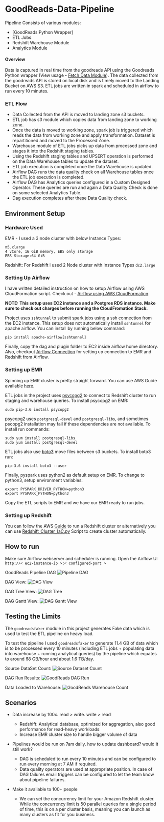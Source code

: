 # GoodReads-Data-Pipeline


Pipeline Consists of various modules:

 - [GoodReads Python Wrapper]
 - ETL Jobs
 - Redshift Warehouse Module
 - Analytics Module 

#### Overview
Data is captured in real time from the goodreads API using the Goodreads Python wrapper (View usage - [Fetch Data Module](https://github.com/san089/goodreads/blob/master/example/fetchdata.py)). The data collected from the goodreads API is stored on local disk and is timely moved to the Landing Bucket on AWS S3. ETL jobs are written in spark and scheduled in airflow to run every 10 minutes.  

### ETL Flow

 - Data Collected from the API is moved to landing zone s3 buckets.
 - ETL job has s3 module which copies data from landing zone to working zone.
 - Once the data is moved to working zone, spark job is triggered which reads the data from working zone and apply transformation. Dataset is repartitioned and moved to the Processed Zone.
 - Warehouse module of ETL jobs picks up data from processed zone and stages it into the Redshift staging tables.
 - Using the Redshift staging tables and UPSERT operation is performed on the Data Warehouse tables to update the dataset.
 - ETL job execution is completed once the Data Warehouse is updated. 
 - Airflow DAG runs the data quality check on all Warehouse tables once the ETL job execution is completed.
 - Airflow DAG has Analytics queries configured in a Custom Designed Operator. These queries are run and again a Data Quality Check is done on some selected Analytics Table.
 - Dag execution completes after these Data Quality check.

## Environment Setup

### Hardware Used
EMR - I used a 3 node cluster with below Instance Types:

    m5.xlarge
    4 vCore, 16 GiB memory, EBS only storage
    EBS Storage:64 GiB
Redshift: For Redshift I used 2 Node cluster with Instance Types `dc2.large`

### Setting Up Airflow

I have written detailed instruction on how to setup Airflow using AWS CloudFormation script.  Check out - [Airflow using AWS CloudFormation](https://github.com/san089/Data_Engineering_Projects/blob/master/Airflow_Livy_Setup_CloudFormation.md)

**NOTE: This setup uses EC2 instance and a Postgres RDS instance. Make sure to check out charges before running the CloudFromation Stack.** 

Project uses `sshtunnel` to submit spark jobs using a ssh connection from the EC2 instance. This setup does not automatically install `sshtunnel` for apache airflow. You can install by running below command: 

    pip install apache-airflow[sshtunnel]

Finally, copy the dag and plugin folder to EC2 inside airflow home directory. Also, checkout [Airflow Connection](https://github.com/san089/goodreads_etl_pipeline/blob/master/docs/Airflow_Connections.md) for setting up connection to EMR and Redshift from Airflow.

### Setting up EMR
Spinning up EMR cluster is pretty straight forward. You can use AWS Guide available [here](https://docs.aws.amazon.com/emr/latest/ManagementGuide/emr-gs.html).

ETL jobs in the project uses [psycopg2](https://pypi.org/project/psycopg2/) to connect to Redshift cluster to run staging and warehouse queries. 
To install psycopg2 on EMR:

    sudo pip-3.6 install psycopg2

psycopg2 uses `postgresql-devel` and `postgresql-libs`, and sometimes pscopg2 installation may fail if these dependencies are not available. To install run commands:

    sudo yum install postgresql-libs
    sudo yum install postgresql-devel

ETL jobs also use [boto3](https://boto3.amazonaws.com/v1/documentation/api/latest/index.html) move files between s3 buckets. To install boto3 run:

    pip-3.6 install boto3 --user

Finally,  pyspark uses python2 as default setup on EMR. To change to python3, setup environment variables:

    export PYSPARK_DRIVER_PYTHON=python3
    export PYSPARK_PYTHON=python3

Copy the ETL scripts to EMR and we have our EMR ready to run jobs. 

### Setting up Redshift
You can follow the AWS [ Guide](https://docs.aws.amazon.com/redshift/latest/gsg/rs-gsg-launch-sample-cluster.html) to run a Redshift cluster or alternatively you can use [Redshift_Cluster_IaC.py](https://github.com/san089/Data_Engineering_Projects/blob/master/Redshift_Cluster_IaC.py) Script to create cluster automatically. 


## How to run 
Make sure Airflow webserver and scheduler is running. 
Open the Airflow UI `http://< ec2-instance-ip >:< configured-port >` 

GoodReads Pipeline DAG
![Pipeline DAG](https://github.com/san089/goodreads_etl_pipeline/blob/master/docs/images/goodreads_dag.PNG)

DAG View:
![DAG View](https://github.com/san089/goodreads_etl_pipeline/blob/master/docs/images/DAG.PNG)

DAG Tree View:
![DAG Tree](https://github.com/san089/goodreads_etl_pipeline/blob/master/docs/images/DAG_tree_view.PNG)

DAG Gantt View: 
![DAG Gantt View](https://github.com/san089/goodreads_etl_pipeline/blob/master/docs/images/DAG_Gantt.PNG)


## Testing the Limits
The `goodreadsfaker` module in this project generates Fake data which is used to test the ETL pipeline on heavy load.  

 To test the pipeline I used `goodreadsfaker` to generate 11.4 GB of data which is to be processed every 10 minutes (including ETL jobs + populating data into warehouse + running analytical queries) by the pipeline which equates to around 68 GB/hour and about 1.6 TB/day.

Source DataSet Count:
![Source Dataset Count](https://github.com/san089/goodreads_etl_pipeline/blob/master/docs/images/DatasetCount.PNG)


DAG Run Results:
![GoodReads DAG Run](https://github.com/san089/goodreads_etl_pipeline/blob/master/docs/images/DAG_tree_view.PNG)

Data Loaded to Warehouse:
![GoodReads Warehouse Count](https://github.com/san089/goodreads_etl_pipeline/blob/master/docs/images/WarehouseCount.PNG)



## Scenarios

-   Data increase by 100x. read > write. write > read
    
    -   Redshift: Analytical database, optimized for aggregation, also good performance for read-heavy workloads
    -   Increase EMR cluster size to handle bigger volume of data

-   Pipelines would be run on 7am daily. how to update dashboard? would it still work?
    
    -   DAG is scheduled to run every 10 minutes and can be configured to run every morning at 7 AM if required. 
    -   Data quality operators are used at appropriate position. In case of DAG failures email triggers can be configured to let the team know about pipeline failures.
    
-   Make it available to 100+ people
    -   We can set the concurrency limit for your Amazon Redshift cluster. While the concurrency limit is 50 parallel queries for a single period of time, this is on a per cluster basis, meaning you can launch as many clusters as fit for you business.
 







